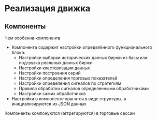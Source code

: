 # Реализация движка



## Компоненты

Чем особенна компонента

 - Компонента содержит настройки определённого функционального блока:
   - Настройки выборки исторических данных биржи из базы или подгрузка реальных данных биржи
   - Настройки кластеризации данных
   - Настройки построения серий
   - Настройки определения торговых показателей
   - Настройки определения сигналов по стратегиям
   - Правила обработки сигналов определенными обработчиками
   - Настройки самих обработчиков
 - Настройки в компоненте хранятся в виде структуры, а инициализируются из JSON данных

Компоненты компонуются (аггрегируются) в торговые сессии
